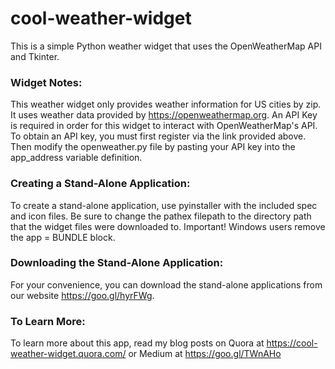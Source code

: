 # cool-weather-widget
This is a simple Python weather widget that uses the OpenWeatherMap API and Tkinter.  

### Widget Notes:
This weather widget only provides weather information for US cities by zip.  It uses weather data provided by https://openweathermap.org.  An API Key is required in order for this widget to interact with OpenWeatherMap's API.  To obtain an API key, you must first register via the link provided above.  Then modify the openweather.py file by pasting your API key into the app_address variable definition.

### Creating a Stand-Alone Application:
To create a stand-alone application, use pyinstaller with the included spec and icon files.  Be sure to change the pathex filepath to the directory path that the widget files were downloaded to.  Important! Windows users remove the app = BUNDLE block.

### Downloading the Stand-Alone Application:
For your convenience, you can download the stand-alone applications from our website https://goo.gl/hyrFWg.  

### To Learn More:
To learn more about this app, read my blog posts on Quora at https://cool-weather-widget.quora.com/ or Medium at https://goo.gl/TWnAHo
